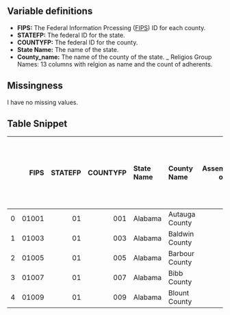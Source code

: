 ## Variable definitions

- __FIPS:__ The Federal Information Prcessing ([FIPS](https://www.nist.gov/standardsgov/compliance-faqs-federal-information-processing-standards-fips)) ID for each county.
- __STATEFP:__ The federal ID for the state.
- __COUNTYFP:__ The federal ID for the county.
- __State Name:__ The name of the state.
- __County_name:__ The name of the county of the state.
_ Religios Group Names: 13 columns with relgion as name and the count of adherents.

## Missingness

I have no missing values.

## Table Snippet

|    |   FIPS |   STATEFP |   COUNTYFP | State Name   | County Name    |   Assemblies of God |   Baha'i Faith USA |   Catholic Church |   Church of Jesus Christ of Latter-day Saints |   Churches of Christ |   Episcopal Church |   Jehovah's Witnesses |   Non-denominational Christian Churches |   Seventh-day Adventist Church |   Southern Baptist Convention |   United Methodist Church |   Presbyterian Church (U.S.A.) |
|---:|-------:|----------:|-----------:|:-------------|:---------------|--------------------:|-------------------:|------------------:|----------------------------------------------:|---------------------:|-------------------:|----------------------:|----------------------------------------:|-------------------------------:|------------------------------:|--------------------------:|-------------------------------:|
|  0 |  01001 |        01 |        001 | Alabama      | Autauga County |                 370 |                 36 |               960 |                                           553 |                  978 |                202 |                   228 |                                    3780 |                            102 |                         17115 |                      2619 |                              0 |
|  1 |  01003 |        01 |        003 | Alabama      | Baldwin County |                6112 |                 51 |             31475 |                                          1521 |                 1570 |               3869 |                  1904 |                                   16110 |                            478 |                         37107 |                     13075 |                           1522 |
|  2 |  01005 |        01 |        005 | Alabama      | Barbour County |                 573 |                  0 |              2353 |                                           369 |                  147 |                201 |                   232 |                                    3356 |                             62 |                          4884 |                       909 |                             93 |
|  3 |  01007 |        01 |        007 | Alabama      | Bibb County    |                 249 |                  4 |                 0 |                                             0 |                  114 |                  0 |                     0 |                                    1080 |                             21 |                          8003 |                       129 |                             26 |
|  4 |  01009 |        01 |        009 | Alabama      | Blount County  |                 370 |                  1 |              2064 |                                           461 |                  537 |                 34 |                   312 |                                    1950 |                              0 |                         23602 |                      2467 |                              0 |